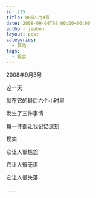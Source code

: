 ```yaml
---
id: 215
title: 08年9月3号
date: 2008-09-04T08:00:00+00:00
author: jeehon
layout: post
categories:
  - 其他
tags:
  - 现实
---
```

2008年9月3号
  
这一天
  
就在它的最后六个小时里
  
发生了三件事情
  
每一件都让我记忆深刻
  
现实
  
它让人很尴尬
  
它让人很无语
  
它让人很失落
  
……